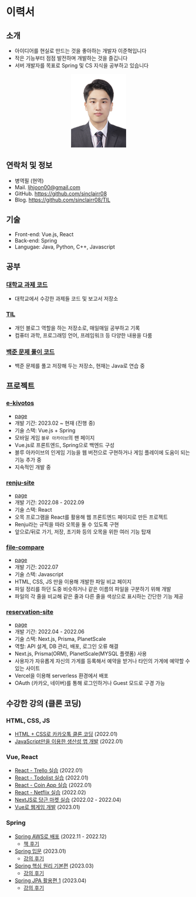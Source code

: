 # 이력서

## 소개

- 아이디어를 현실로 만드는 것을 좋아하는 개발자 이준혁입니다
- 작은 기능부터 점점 발전하며 개발하는 것을 즐깁니다
- 서버 개발자를 목표로 Spring 및 CS 지식을 공부하고 있습니다

<p style="text-align: center;">
<img src="imgs/profile.jpg" height="200" style="margin: auto;" />
</p>

## 연락처 및 정보

- 병역필 (현역)
- Mail. ljhjoon00@gmail.com
- GitHub. https://github.com/sinclairr08
- Blog. https://github.com/sinclairr08/TIL

## 기술

- Front-end: Vue.js, React
- Back-end: Spring
- Langugae: Java, Python, C++, Javascript

## 공부

### [대학교 과제 코드](https://github.com/sinclairr08/university-courses)

- 대학교에서 수강한 과제들 코드 및 보고서 저장소

### [TIL](https://github.com/sinclairr08/university-courses)

- 개인 블로그 역할을 하는 저장소로, 매일매일 공부하고 기록
- 컴퓨터 과학, 프로그래밍 언어, 프레임워크 등 다양한 내용을 다룸

### [백준 문제 풀이 코드](https://github.com/sinclairr08/baekjoon-online-judge)

- 백준 문제를 풀고 저장해 두는 저장소, 현재는 Java로 연습 중

## 프로젝트

### [e-kivotos](https://github.com/sinclairr08/e-kivotos)

- [page](https://sinclairr08.github.io/e-kivotos/#/)
- 개발 기간: 2023.02 ~ 현재 (진행 중)
- 기술 스택: Vue.js + Spring
- 모바일 게임 `블루 아카이브`의 팬 페이지
- Vue.js로 프론트엔드, Spring으로 백엔드 구성
- 블루 아카이브의 인게임 기능을 웹 버전으로 구현하거나 게임 플레이에 도움이 되는 기능 추가 중
- 지속적인 개발 중

### [renju-site](https://github.com/sinclairr08/renju-site)

- [page](https://sinclairr08.github.io/renju-site/)
- 개발 기간: 2022.08 - 2022.09
- 기술 스택: React
- 오목 프로그램을 React를 활용해 웹 프론트엔드 페이지로 만든 프로젝트
- Renju라는 규칙을 따라 오목을 둘 수 있도록 구현
- 앞으로/뒤로 가기, 저장, 초기화 등의 오목을 위한 여러 기능 탑재

### [file-compare](https://github.com/sinclairr08/file-compare)

- [page](https://sinclairr08.github.io/file-compare/)
- 개발 기간: 2022.07
- 기술 스택: Javascript
- HTML, CSS, JS 만을 이용해 개발한 파일 비교 페이지
- 파일 정리를 하던 도중 비슷하거나 같은 이름의 파일을 구분하기 위해 개발
- 파일의 각 줄을 비교해 같은 줄과 다른 줄을 색상으로 표시하는 간단한 기능 제공

### [reservation-site](https://github.com/2022-Job-Study/reservation-site)

- [page](https://reservation-site.vercel.app/)
- 개발 기간: 2022.04 - 2022.06
- 기술 스택: Next.js, Prisma, PlanetScale
- 역할: API 설계, DB 관리, 배포, 로그인 오류 해결
- Next.js, Prisma(ORM), PlanetScale(MYSQL 플랫폼) 사용
- 사용자가 자유롭게 자신의 가게를 등록해서 예약을 받거나 타인의 가게에 예약할 수 있는 사이트
- Vercel을 이용해 serverless 환경에서 배포
- OAuth (카카오, 네이버)를 통해 로그인하거나 Guest 모드로 구경 가능

## 수강한 강의 (클론 코딩)

### HTML, CSS, JS

- [HTML + CSS로 카카오톡 클론 코딩](https://github.com/sinclairr08/clone-kakao-html-css) (2022.01)
- [JavaScript만을 이용한 생산성 앱 개발](https://github.com/sinclairr08/clone-momentum-js) (2022.01)

### Vue, React

- [React - Trello 실습](https://github.com/sinclairr08/clone-trello-react) (2022.01)
- [React - Todolist 실습](https://github.com/sinclairr08/clone-todolist-react) (2022.01)
- [React - Coin App 실습](https://github.com/sinclairr08/clone-coinapp-react) (2022.01)
- [React - Netflix 실습](https://github.com/sinclairr08/clone-netflix-react) (2022.02)
- [NextJS로 당근 마켓 실습](https://github.com/sinclairr08/clone-carrot-next) (2022.02 - 2022.04)
- [Vue로 웹게임 개발](https://github.com/sinclairr08/clone-webgame-vue) (2023.01)

### Spring

- [Spring AWS로 배포](https://github.com/sinclairr08/clone-spirng-aws) (2022.11 - 2022.12)
  - [책 후기](https://github.com/sinclairr08/TIL/blob/master/contents/2023-04/2023-04-11.md)
- [Spring 입문](https://github.com/sinclairr08/clone-spring-intro) (2023.01)
  - [강의 후기](https://github.com/sinclairr08/TIL/blob/master/contents/2023-04/2023-04-10.md)
- [Spring 핵심 원리 기본편](https://github.com/sinclairr08/clone-spring-basic) (2023.03)
  - [강의 후기](https://github.com/sinclairr08/TIL/blob/master/contents/2023-04/2023-04-09.md)
- [Spring JPA 활용편 1](https://github.com/sinclairr08/clone-spring-jpa1) (2023.04)
  - [강의 후기](https://github.com/sinclairr08/TIL/blob/master/contents/2023-04/2023-04-25.md)

